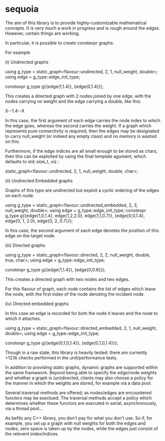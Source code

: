 # sequoia

The aim of this library is to provide highly-customizable mathematical concepts.
It is very much a work in progress and is rough around the edges.
However, certain things are working.

In particular, it is possible to create constexpr graphs.

For example

(i) Undirected graphs

using g_type = static_graph<flavour::undirected, 2, 1, null_weight, double>;
using edge = g_type::edge_init_type;

constexpr g_type g{{edge(1,1.4)}, {edge(0,1.4)}};

This creates a directed graph with 2 nodes joined by one edge, with the nodes carrying no weight and the edge carrying a double, like this:

X--1.4--X

In this case, the first argument of each edge carries the node index to which the edge goes, whereas the second carries the weight. If a graph which represents pure connectivity is required, then the edges may be designated to carry null_weight (or indeed any empty class) and no memory is wasted on this.

Furthermore, if the edge indices are all small enough to be stored as chars, then this can be exploited by using the final template agument, which defaults to std::size_t, viz.:

static_graph<flavour::undirected, 2, 1, null_weight, double, char>;

(ii) Undirected Embedded graphs

Graphs of this type are undirected but exploit a cyclic ordering of the edges on each node.

using g_type = static_graph<flavour::undirected_embedded, 2, 3, null_weight, double>;
using edge = g_type::edge_init_type;
constexpr g_type g{{edge{1,0,1.4}, edge{1,2,2.0}, edge{1,1,0.7}}, {edge{0,0,1.4}, edge{0, 1, 2.0}, edge{0, 2, 0.7}}};

In this case, the second argument of each edge denotes the position of this edge on the target node.

(iii) Directed graphs

using g_type = static_graph<flavour::directed, 2, 2, null_weight, double, true, char>;
using edge = g_type::edge_init_type;

constexpr g_type g{{edge{1,1.4}}, {edge{0,0.6}}};

This creates a directed graph with two nodes and two edges.

For this flavour of graph, each node contains the list of edges which leave the node, with the first index of the node denoting the incident node. 

(iv) Directed embedded graphs

In this case an edge is recorded for both the node it leaves and the node to which it attaches.

using g_type = static_graph<flavour::directed_embedded, 2, 1, null_weight, double>;
using edge = g_type::edge_init_type;

constexpr g_type g{{edge{0,1,0,1.4}}, {edge{0,1,0,1.4}}};

Though in a raw state, this library is heavily tested: there are currently >123k checks performed in the unit/performance tests.

In addition to providing static graphs, dynamic graphs are supported within the same framework. Beyond being able to specify the edge/node weights and whether a graph is (un)directed, clients may also choose a policy for the manner in which the weights are stored, for example via a data pool.

Several traversal methods are offered; as nodes/edges are encountered functors may be exectued. The traversal methods accept a policy which determines whether these functors are executed in serial, asynchronously, via a thread pool...

As befits any C++ library, you don't pay for what you don't use. So if, for example, you set up a graph with null weights for both the edges and nodes, zero space is taken up by the nodes, while the edges just consist of the relevent index/indices.
